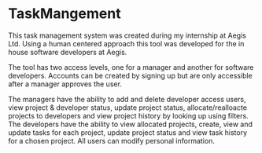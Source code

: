 # TaskMangement

This task management system was created during my internship at Aegis Ltd.
Using a human centered approach this tool was developed for the in house software developers at Aegis.

The tool has two access levels, one for a manager and another for software developers.
Accounts can be created by signing up but are only accessible after a manager approves the user.

The managers have the ability to add and delete developer access users, view project & developer status, update project status, allocate/realloacte projects to developers and view project history by looking up using filters.
The developers have the ability to view allocated projects, create, view and update tasks for each project, update project status and view task history for a chosen project.
All users can modify personal information.
